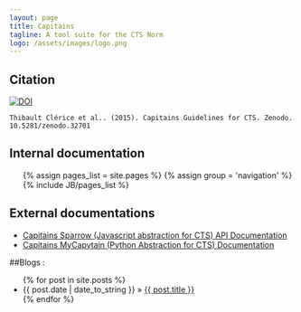 ```yaml
---
layout: page
title: Capitains
tagline: A tool suite for the CTS Norm
logo: /assets/images/logo.png
---
```


## Citation

[![DOI](https://zenodo.org/badge/doi/10.5281/zenodo.32701.svg)](http://dx.doi.org/10.5281/zenodo.32701)

`Thibault Clérice et al.. (2015). Capitains Guidelines for CTS. Zenodo. 10.5281/zenodo.32701`

## Internal documentation 

<ul>
{% assign pages_list = site.pages %}
{% assign group = 'navigation' %}
{% include JB/pages_list %}
</ul>

## External documentations

- [Capitains Sparrow (Javascript abstraction for CTS) API Documentation](http://capitains.github.io/Sparrow)
- [Capitains MyCapytain (Python Abstraction for CTS) Documentation](http://mycapytain.readthedocs.org/)

##Blogs :

<ul class="posts">
  {% for post in site.posts %}
    <li><span>{{ post.date | date_to_string }}</span> &raquo; <a href="{{ BASE_PATH }}{{ post.url }}">{{ post.title }}</a></li>
  {% endfor %}
</ul>